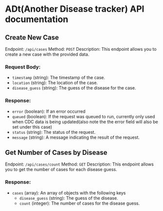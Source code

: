 # ADt(Another Disease tracker) API documentation

## Create New Case

Endpoint: `/api/cases`
Method: `POST`
Description: This endpoint allows you to create a new case with the provided data.

### Request Body:
- `timestamp` (string): The timestamp of the case.
- `location` (string): The location of the case.
- `disease_guess` (string): The guess of the disease for the case.

### Response:
- `error` (boolean): If an error occurred
- `queued` (boolean): If the request was queued to run, currently only used when CDC data is being updated(also note the the error field will also be set under this case)
- `status` (string): The status of the request.
- `message` (string): A message indicating the result of the request.

## Get Number of Cases by Disease

Endpoint: `/api/cases/count`
Method: `GET`
Description: This endpoint allows you to get the number of cases for each disease guess.

### Response:
- `cases` (array): An array of objects with the following keys
    - `disease_guess` (string): The guess of the disease.
    - `count` (integer): The number of cases for the disease guess.
